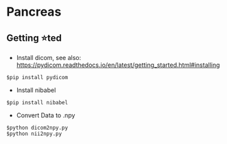 # Pancreas

## Getting :star:ted
- Install dicom, see also: https://pydicom.readthedocs.io/en/latest/getting_started.html#installing
```
$pip install pydicom
```
- Install nibabel
```
$pip install nibabel
```

- Convert Data to .npy
```
$python dicom2npy.py
$python nii2npy.py
```
